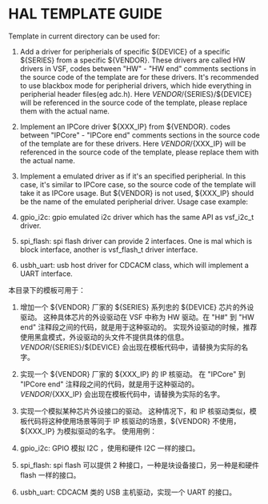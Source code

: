 # HAL TEMPLATE GUIDE

Template in current directory can be used for:
1. Add a driver for peripherials of specific ${DEVICE} of a specific ${SERIES} from a specific ${VENDOR}.
These drivers are called HW drivers in VSF, codes between "HW" - "HW end" comments sections in the source code of the template are for these drivers.
It's recommended to use blackbox mode for peripherial drivers, which hide everything in peripherial header files(eg adc.h).
Here ${VENDOR}/${SERIES}/${DEVICE} will be referenced in the source code of the template, please replace them with the actual name.

2. Implement an IPCore driver ${XXX_IP} from ${VENDOR}.
codes between "IPCore" - "IPCore end" comments sections in the source code of the template are for these drivers.
Here ${VENDOR}/${XXX_IP} will be referenced in the source code of the template, please replace them with the actual name.

3. Implement a emulated driver as if it's an specified peripherial.
In this case, it's similar to IPCore case, so the source code of the template will take it as IPCore usage.
But ${VENDOR} is not used, ${XXX_IP} should be the name of the emulated peripherial driver.
Usage case example:
  1. gpio_i2c: gpio emulated i2c driver which has the same API as vsf_i2c_t driver.
  2. spi_flash: spi flash driver can provide 2 interfaces. One is mal which is block interface, another is vsf_flash_t driver interface.
  3. usbh_uart: usb host driver for CDCACM class, which will implement a UART interface.

本目录下的模板可用于：
1. 增加一个 ${VENDOR} 厂家的 ${SERIES} 系列忠的 ${DEVICE} 芯片的外设驱动。
这种具体芯片的外设驱动在 VSF 中称为 HW 驱动。在 "H#" 到 "HW end" 注释段之间的代码，就是用于这种驱动的。
实现外设驱动的时候，推荐使用黑盒模式，外设驱动的头文件不提供具体的信息。
${VENDOR}/${SERIES}/${DEVICE} 会出现在模板代码中，请替换为实际的名字。

2. 实现一个 ${VENDOR} 厂家的 ${XXX_IP} 的 IP 核驱动。
在 "IPCore" 到 "IPCore end" 注释段之间的代码，就是用于这种驱动的。
${VENDOR}/${XXX_IP} 会出现在模板代码中，请替换为实际的名字。

3. 实现一个模拟某种芯片外设接口的驱动。
这种情况下，和 IP 核驱动类似，模板代码将这种使用场景等同于 IP 核驱动的场景，${VENDOR} 不使用， ${XXX_IP} 为模拟驱动的名字。
使用用例：
  1. gpio_i2c: GPIO 模拟 I2C ，使用和硬件 I2C 一样的接口。
  2. spi_flash: spi flash 可以提供 2 种接口，一种是块设备接口，另一种是和硬件 flash 一样的接口。
  3. usbh_uart: CDCACM 类的 USB 主机驱动，实现一个 UART 的接口。
